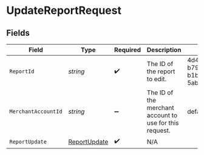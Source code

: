 # UpdateReportRequest


## Fields

| Field                                                   | Type                                                    | Required                                                | Description                                             | Example                                                 |
| ------------------------------------------------------- | ------------------------------------------------------- | ------------------------------------------------------- | ------------------------------------------------------- | ------------------------------------------------------- |
| `ReportId`                                              | *string*                                                | :heavy_check_mark:                                      | The ID of the report to edit.                           | 4d4c7123-b794-4fad-b1b9-5ab2606e6bbe                    |
| `MerchantAccountId`                                     | *string*                                                | :heavy_minus_sign:                                      | The ID of the merchant account to use for this request. | default                                                 |
| `ReportUpdate`                                          | [ReportUpdate](../../Models/Components/ReportUpdate.md) | :heavy_check_mark:                                      | N/A                                                     |                                                         |